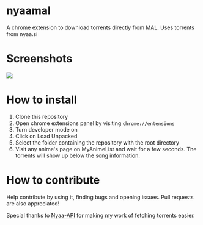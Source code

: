 # nyaamal
A chrome extension to download torrents directly from MAL. Uses torrents from nyaa.si

# Screenshots
<img src="https://media.discordapp.net/attachments/706928005313855620/832719141063622686/unknown.png">

# How to install
1. Clone this repository
2. Open chrome extensions panel by visiting `chrome://entensions`
3. Turn developer mode on
4. Click on Load Unpacked
5. Select the folder containing the repository with the root directory
6. Visit any anime's page on MyAnimeList and wait for a few seconds. The torrents will show up below the song information.

# How to contribute
Help contribute by using it, finding bugs and opening issues. Pull requests are also appreciated!

Special thanks to <a href="https://github.com/Vivek-Kolhe/Nyaa-API">Nyaa-API</a> for making my work of fetching torrents easier.